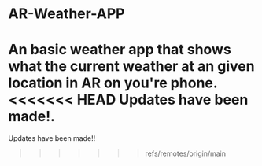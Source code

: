 # AR-Weather-APP

An basic weather app that shows what the current weather at an given location in AR on you're phone.
<<<<<<< HEAD
Updates have been made!.
=======
Updates have been made!!
>>>>>>> refs/remotes/origin/main
